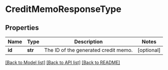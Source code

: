 # CreditMemoResponseType

## Properties
Name | Type | Description | Notes
------------ | ------------- | ------------- | -------------
**id** | **str** | The ID of the generated credit memo.  | [optional] 

[[Back to Model list]](../README.md#documentation-for-models) [[Back to API list]](../README.md#documentation-for-api-endpoints) [[Back to README]](../README.md)

